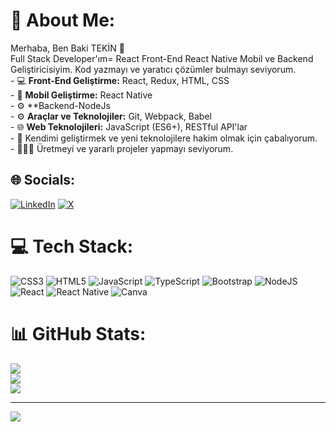 # 💫 About Me:
Merhaba, Ben Baki TEKİN 👋 <br>Full Stack Developer'ım= React Front-End React Native Mobil ve Backend Geliştiricisiyim. Kod yazmayı ve yaratıcı çözümler bulmayı seviyorum.<br>- 💻 **Front-End Geliştirme:** React, Redux, HTML, CSS<br>- 📱 **Mobil Geliştirme:** React Native<br>- ⚙️ **Backend-NodeJs<br>- ⚙️ **Araçlar ve Teknolojiler:** Git, Webpack, Babel<br>- 🌐 **Web Teknolojileri:** JavaScript (ES6+), RESTful API'lar<br>- 🎯 Kendimi geliştirmek ve yeni teknolojilere hakim olmak için çabalıyorum.<br>- 👨‍💻✨ Üretmeyi ve yararlı projeler yapmayı seviyorum.


## 🌐 Socials:
[![LinkedIn](https://img.shields.io/badge/LinkedIn-%230077B5.svg?logo=linkedin&logoColor=white)](https://linkedin.com/in/https://www.linkedin.com/in/fxsoldier/) [![X](https://img.shields.io/badge/X-black.svg?logo=X&logoColor=white)](https://x.com/https://twitter.com/Fx_SoldieRR) 

# 💻 Tech Stack:
![CSS3](https://img.shields.io/badge/css3-%231572B6.svg?style=for-the-badge&logo=css3&logoColor=white) ![HTML5](https://img.shields.io/badge/html5-%23E34F26.svg?style=for-the-badge&logo=html5&logoColor=white) ![JavaScript](https://img.shields.io/badge/javascript-%23323330.svg?style=for-the-badge&logo=javascript&logoColor=%23F7DF1E) ![TypeScript](https://img.shields.io/badge/typescript-%23007ACC.svg?style=for-the-badge&logo=typescript&logoColor=white) ![Bootstrap](https://img.shields.io/badge/bootstrap-%238511FA.svg?style=for-the-badge&logo=bootstrap&logoColor=white) ![NodeJS](https://img.shields.io/badge/node.js-6DA55F?style=for-the-badge&logo=node.js&logoColor=white) ![React](https://img.shields.io/badge/react-%2320232a.svg?style=for-the-badge&logo=react&logoColor=%2361DAFB) ![React Native](https://img.shields.io/badge/react_native-%2320232a.svg?style=for-the-badge&logo=react&logoColor=%2361DAFB) ![Canva](https://img.shields.io/badge/Canva-%2300C4CC.svg?style=for-the-badge&logo=Canva&logoColor=white)
# 📊 GitHub Stats:
![](https://github-readme-stats.vercel.app/api?username=bakitekin&theme=dark&hide_border=true&include_all_commits=false&count_private=false)<br/>
![](https://github-readme-streak-stats.herokuapp.com/?user=bakitekin&theme=dark&hide_border=true)<br/>
![](https://github-readme-stats.vercel.app/api/top-langs/?username=bakitekin&theme=dark&hide_border=true&include_all_commits=false&count_private=false&layout=compact)

---
[![](https://visitcount.itsvg.in/api?id=bakitekin&icon=0&color=0)](https://visitcount.itsvg.in)

<!-- Proudly created with GPRM ( https://gprm.itsvg.in ) -->
